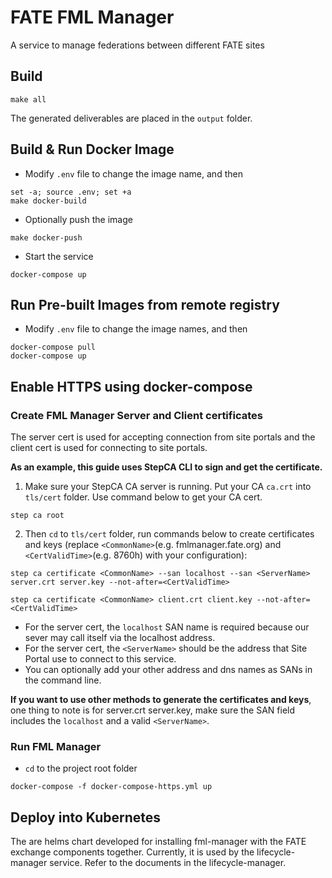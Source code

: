 # FATE FML Manager

A service to manage federations between different FATE sites

## Build
```
make all
```
The generated deliverables are placed in the `output` folder.

## Build & Run Docker Image
* Modify `.env` file to change the image name, and then
```
set -a; source .env; set +a
make docker-build
```
* Optionally push the image
```
make docker-push
```
* Start the service
```
docker-compose up
```
## Run Pre-built Images from remote registry
* Modify `.env` file to change the image names, and then
```
docker-compose pull
docker-compose up
```
## Enable HTTPS using docker-compose
### Create FML Manager Server and Client certificates
The server cert is used for accepting connection from site portals and the client cert is used for connecting to site portals.

**As an example, this guide uses StepCA CLI to sign and get the certificate.**

1. Make sure your StepCA CA server is running. Put your CA `ca.crt` into `tls/cert` folder.
Use command below to get your CA cert.
```
step ca root
```
2. Then `cd` to `tls/cert` folder, run commands below to create certificates and keys (replace `<CommonName>`(e.g. fmlmanager.fate.org) and `<CertValidTime>`(e.g. 8760h) with your configuration):
```
step ca certificate <CommonName> --san localhost --san <ServerName> server.crt server.key --not-after=<CertValidTime>

step ca certificate <CommonName> client.crt client.key --not-after=<CertValidTime>
```
* For the server cert, the `localhost` SAN name is required because our sever may call itself via the localhost address.
* For the server cert, the `<ServerName>` should be the address that Site Portal use to connect to this service.
* You can optionally add your other address and dns names as SANs in the command line.

**If you want to use other methods to generate the certificates and keys**, one thing to note is for server.crt server.key, make sure the SAN field includes the `localhost` and a valid `<ServerName>`.

### Run FML Manager
* `cd` to the project root folder
```
docker-compose -f docker-compose-https.yml up
```

## Deploy into Kubernetes
The are helms chart developed for installing fml-manager with the FATE exchange components together. Currently, it is used by the lifecycle-manager service. Refer to the documents in the lifecycle-manager.